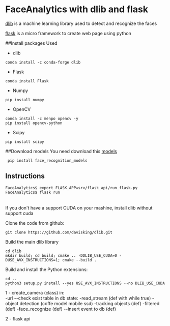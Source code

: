 # FaceAnalytics with dlib and flask
[dlib](http://dlib.net/) is a machine learning library used to detect and recognize the faces

[flask](http://flask.pocoo.org/) is a micro framework to create web page using python

##Install packages Used
* dlib
```
conda install -c conda-forge dlib
```


* Flask
```
conda install Flask
```

* Numpy
```
pip install numpy
```

* OpenCV
```
conda install -c menpo opencv -y
pip install opencv-python
```

* Scipy
```
pip install scipy
```

##Download models
You need download this [models](https://drive.google.com/drive/folders/1PO1zneiefNjcNdf9PZz-2Y2a7ns8umxe?usp=sharing)
```
 pip install face_recognition_models
```

## Instructions
```
FaceAnalytics$ export FLASK_APP=srv/flask_api/run_flask.py
FaceAnalytics$ flask run
 
```


####
If you don't have a support CUDA on your mashine, install dlib without support cuda

Clone the code from github:
```
git clone https://github.com/davisking/dlib.git
```
Build the main dlib library
```
cd dlib
mkdir build; cd build; cmake .. -DDLIB_USE_CUDA=0 -DUSE_AVX_INSTRUCTIONS=1; cmake --build .
```
Build and install the Python extensions:
```
cd ..
python3 setup.py install --yes USE_AVX_INSTRUCTIONS --no DLIB_USE_CUDA

```


1 - create_camera (class)
in:  
	-url
			--check exist table in db
state:
	-read_stream (def with while true)
		-object detection (coffe model mobile ssd)
			-tracking objects (def)
				-filtered (def)
                -face_recognize (def)
				    --insert event to db (def)

                
2 - flask api 
            
